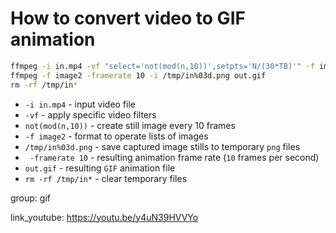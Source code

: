 # How to convert video to GIF animation

```bash
ffmpeg -i in.mp4 -vf "select='not(mod(n,10))',setpts='N/(30*TB)'" -f image2 /tmp/in%03d.png
ffmpeg -f image2 -framerate 10 -i /tmp/in%03d.png out.gif
rm -rf /tmp/in*
```

- `-i in.mp4` - input video file
- `-vf` - apply specific video filters
- `not(mod(n,10))` - create still image every 10 frames
- `-f image2` - format to operate lists of images
- `/tmp/in%03d.png` - save captured image stills to temporary `png` files
- ` -framerate 10` - resulting animation frame rate (`10` frames per second)
- `out.gif` - resulting `GIF` animation file
- `rm -rf /tmp/in*` - clear temporary files

group: gif


link_youtube: https://youtu.be/y4uN39HVVYo
